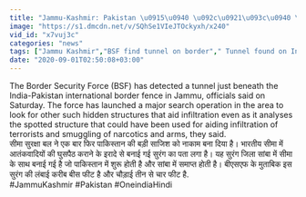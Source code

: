```yaml
---
title: "Jammu-Kashmir: Pakistan \u0915\u0940 \u092c\u0921\u093c\u0940 \u0938\u093e\u091c\u093f\u0936 \u0915\u093e \u092a\u0930\u094d\u0926\u093e\u092b\u093e\u0936, BSF \u0915\u094b \u092e\u093f\u0932\u0940 20 \u092e\u0940\u091f\u0930 \u0932\u0902\u092c\u0940 \u0938\u0941\u0930\u0902\u0917 \u0935\u0928\u0907\u0902\u0921\u093f\u092f\u093e \u0939\u093f\u0902\u0926\u0940"
image: "https://s1.dmcdn.net/v/SQhSe1VIeJTOckyxh/x240"
vid_id: "x7vuj3c"
categories: "news"
tags: ["Jammu Kashmir","BSF find tunnel on border"," Tunnel found on India Pakistan Border"]
date: "2020-09-01T02:50:08+03:00"
---
```

The Border Security Force (BSF) has detected a tunnel just beneath the India-Pakistan international border fence in Jammu, officials said on Saturday. The force has launched a major search operation in the area to look for other such hidden structures that aid infiltration even as it analyses the spotted structure that could have been used for aiding infiltration of terrorists and smuggling of narcotics and arms, they said.    <br>सीमा सुरक्षा बल ने एक बार फिर पाकिस्तान की बड़ी साजिश को नाकाम बना दिया है। भारतीय सीमा में आतंकवादियों की घुसपैठ कराने के इरादे से बनाई गई सुरंग का पता लगा है। यह सुरंग जिला सांबा में सीमा के साथ बनाई गई है जो पाकिस्तान में शुरू होती है और सांबा में समाप्त होती है। बीएसएफ के मुताबिक इस सुरंग की लंबाई करीब बीस फीट है और चौड़ाई तीन से चार फीट है.    <br>#JammuKashmir #Pakistan #OneindiaHindi
